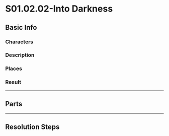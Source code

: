 # S01.02.02-Into Darkness
## Basic Info
### Characters
### Description
### Places
### Result
___
## Parts
___
## Resolution Steps